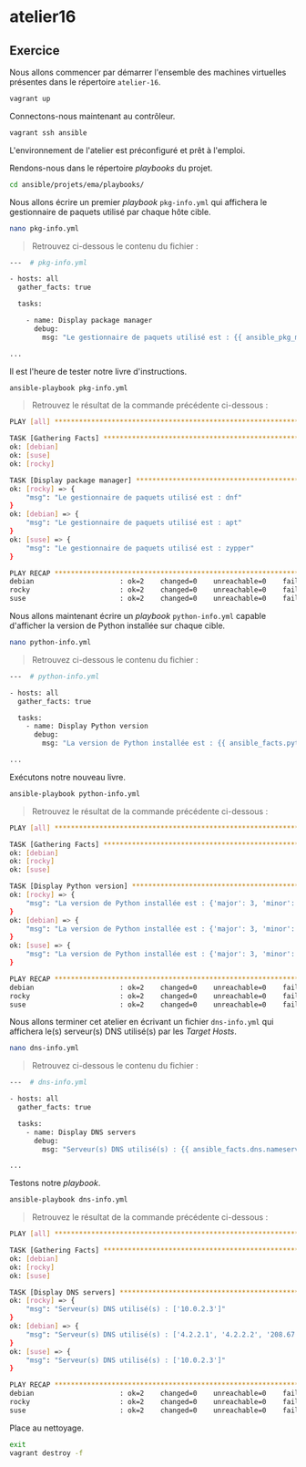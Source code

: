 # atelier16

## Exercice

Nous allons commencer par démarrer l'ensemble des machines virtuelles présentes dans le répertoire `atelier-16`.

```sh
vagrant up
```

Connectons-nous maintenant au contrôleur.

```sh
vagrant ssh ansible
```

L'environnement de l'atelier est préconfiguré et prêt à l'emploi.

Rendons-nous dans le répertoire *playbooks* du projet.

```sh
cd ansible/projets/ema/playbooks/
```

Nous allons écrire un premier *playbook* `pkg-info.yml` qui affichera le gestionnaire de paquets utilisé par chaque hôte cible.

```sh
nano pkg-info.yml
```

> Retrouvez ci-dessous le contenu du fichier :

```sh
---  # pkg-info.yml

- hosts: all
  gather_facts: true

  tasks:

    - name: Display package manager
      debug:
        msg: "Le gestionnaire de paquets utilisé est : {{ ansible_pkg_mgr }}"

...
```

Il est l'heure de tester notre livre d'instructions.

```sh
ansible-playbook pkg-info.yml
```

> Retrouvez le résultat de la commande précédente ci-dessous :

```sh
PLAY [all] *********************************************************************************************************************************************************************************************************************************

TASK [Gathering Facts] *********************************************************************************************************************************************************************************************************************
ok: [debian]
ok: [suse]
ok: [rocky]

TASK [Display package manager] *************************************************************************************************************************************************************************************************************
ok: [rocky] => {
    "msg": "Le gestionnaire de paquets utilisé est : dnf"
}
ok: [debian] => {
    "msg": "Le gestionnaire de paquets utilisé est : apt"
}
ok: [suse] => {
    "msg": "Le gestionnaire de paquets utilisé est : zypper"
}

PLAY RECAP *********************************************************************************************************************************************************************************************************************************
debian                     : ok=2    changed=0    unreachable=0    failed=0    skipped=0    rescued=0    ignored=0
rocky                      : ok=2    changed=0    unreachable=0    failed=0    skipped=0    rescued=0    ignored=0
suse                       : ok=2    changed=0    unreachable=0    failed=0    skipped=0    rescued=0    ignored=0
```

Nous allons maintenant écrire un *playbook* `python-info.yml` capable d'afficher la version de Python installée sur chaque cible.

```sh
nano python-info.yml
```

> Retrouvez ci-dessous le contenu du fichier :

```sh
---  # python-info.yml

- hosts: all
  gather_facts: true

  tasks:
    - name: Display Python version
      debug:
        msg: "La version de Python installée est : {{ ansible_facts.python.version }}"

...
```

Exécutons notre nouveau livre.

```sh
ansible-playbook python-info.yml
```

> Retrouvez le résultat de la commande précédente ci-dessous :

```sh
PLAY [all] *********************************************************************************************************************************************************************************************************************************

TASK [Gathering Facts] *********************************************************************************************************************************************************************************************************************
ok: [debian]
ok: [rocky]
ok: [suse]

TASK [Display Python version] **************************************************************************************************************************************************************************************************************
ok: [rocky] => {
    "msg": "La version de Python installée est : {'major': 3, 'minor': 9, 'micro': 18, 'releaselevel': 'final', 'serial': 0}"
}
ok: [debian] => {
    "msg": "La version de Python installée est : {'major': 3, 'minor': 11, 'micro': 2, 'releaselevel': 'final', 'serial': 0}"
}
ok: [suse] => {
    "msg": "La version de Python installée est : {'major': 3, 'minor': 6, 'micro': 15, 'releaselevel': 'final', 'serial': 0}"
}

PLAY RECAP *********************************************************************************************************************************************************************************************************************************
debian                     : ok=2    changed=0    unreachable=0    failed=0    skipped=0    rescued=0    ignored=0
rocky                      : ok=2    changed=0    unreachable=0    failed=0    skipped=0    rescued=0    ignored=0
suse                       : ok=2    changed=0    unreachable=0    failed=0    skipped=0    rescued=0    ignored=0
```

Nous allons terminer cet atelier en écrivant un fichier `dns-info.yml` qui affichera le(s) serveur(s) DNS utilisé(s) par les *Target Hosts*.

```sh
nano dns-info.yml
```

> Retrouvez ci-dessous le contenu du fichier :

```sh
---  # dns-info.yml

- hosts: all
  gather_facts: true

  tasks:
    - name: Display DNS servers
      debug:
        msg: "Serveur(s) DNS utilisé(s) : {{ ansible_facts.dns.nameservers }}"

...
```

Testons notre *playbook*.

```sh
ansible-playbook dns-info.yml
```

> Retrouvez le résultat de la commande précédente ci-dessous :

```sh
PLAY [all] *********************************************************************************************************************************************************************************************************************************

TASK [Gathering Facts] *********************************************************************************************************************************************************************************************************************
ok: [debian]
ok: [rocky]
ok: [suse]

TASK [Display DNS servers] *****************************************************************************************************************************************************************************************************************
ok: [rocky] => {
    "msg": "Serveur(s) DNS utilisé(s) : ['10.0.2.3']"
}
ok: [debian] => {
    "msg": "Serveur(s) DNS utilisé(s) : ['4.2.2.1', '4.2.2.2', '208.67.220.220']"
}
ok: [suse] => {
    "msg": "Serveur(s) DNS utilisé(s) : ['10.0.2.3']"
}

PLAY RECAP *********************************************************************************************************************************************************************************************************************************
debian                     : ok=2    changed=0    unreachable=0    failed=0    skipped=0    rescued=0    ignored=0
rocky                      : ok=2    changed=0    unreachable=0    failed=0    skipped=0    rescued=0    ignored=0
suse                       : ok=2    changed=0    unreachable=0    failed=0    skipped=0    rescued=0    ignored=0
```

Place au nettoyage.

```sh
exit
vagrant destroy -f
```
